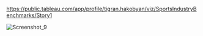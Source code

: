 https://public.tableau.com/app/profile/tigran.hakobyan/viz/SportsIndustryBenchmarks/Story1

![Screenshot_9](https://github.com/hakobiant/Spots-Industry-Benchmarking/assets/58417428/da58646b-b909-45b0-8de2-821544a5d124)

